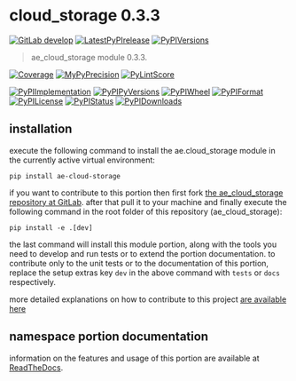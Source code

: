 <!-- THIS FILE IS EXCLUSIVELY MAINTAINED by the project ae.ae V0.3.94 -->
<!-- THIS FILE IS EXCLUSIVELY MAINTAINED by the project aedev.tpl_namespace_root V0.3.14 -->
# cloud_storage 0.3.3

[![GitLab develop](https://img.shields.io/gitlab/pipeline/ae-group/ae_cloud_storage/develop?logo=python)](
    https://gitlab.com/ae-group/ae_cloud_storage)
[![LatestPyPIrelease](
    https://img.shields.io/gitlab/pipeline/ae-group/ae_cloud_storage/release0.3.2?logo=python)](
    https://gitlab.com/ae-group/ae_cloud_storage/-/tree/release0.3.2)
[![PyPIVersions](https://img.shields.io/pypi/v/ae_cloud_storage)](
    https://pypi.org/project/ae-cloud-storage/#history)

>ae_cloud_storage module 0.3.3.

[![Coverage](https://ae-group.gitlab.io/ae_cloud_storage/coverage.svg)](
    https://ae-group.gitlab.io/ae_cloud_storage/coverage/index.html)
[![MyPyPrecision](https://ae-group.gitlab.io/ae_cloud_storage/mypy.svg)](
    https://ae-group.gitlab.io/ae_cloud_storage/lineprecision.txt)
[![PyLintScore](https://ae-group.gitlab.io/ae_cloud_storage/pylint.svg)](
    https://ae-group.gitlab.io/ae_cloud_storage/pylint.log)

[![PyPIImplementation](https://img.shields.io/pypi/implementation/ae_cloud_storage)](
    https://gitlab.com/ae-group/ae_cloud_storage/)
[![PyPIPyVersions](https://img.shields.io/pypi/pyversions/ae_cloud_storage)](
    https://gitlab.com/ae-group/ae_cloud_storage/)
[![PyPIWheel](https://img.shields.io/pypi/wheel/ae_cloud_storage)](
    https://gitlab.com/ae-group/ae_cloud_storage/)
[![PyPIFormat](https://img.shields.io/pypi/format/ae_cloud_storage)](
    https://pypi.org/project/ae-cloud-storage/)
[![PyPILicense](https://img.shields.io/pypi/l/ae_cloud_storage)](
    https://gitlab.com/ae-group/ae_cloud_storage/-/blob/develop/LICENSE.md)
[![PyPIStatus](https://img.shields.io/pypi/status/ae_cloud_storage)](
    https://libraries.io/pypi/ae-cloud-storage)
[![PyPIDownloads](https://img.shields.io/pypi/dm/ae_cloud_storage)](
    https://pypi.org/project/ae-cloud-storage/#files)


## installation


execute the following command to install the
ae.cloud_storage module
in the currently active virtual environment:
 
```shell script
pip install ae-cloud-storage
```

if you want to contribute to this portion then first fork
[the ae_cloud_storage repository at GitLab](
https://gitlab.com/ae-group/ae_cloud_storage "ae.cloud_storage code repository").
after that pull it to your machine and finally execute the
following command in the root folder of this repository
(ae_cloud_storage):

```shell script
pip install -e .[dev]
```

the last command will install this module portion, along with the tools you need
to develop and run tests or to extend the portion documentation. to contribute only to the unit tests or to the
documentation of this portion, replace the setup extras key `dev` in the above command with `tests` or `docs`
respectively.

more detailed explanations on how to contribute to this project
[are available here](
https://gitlab.com/ae-group/ae_cloud_storage/-/blob/develop/CONTRIBUTING.rst)


## namespace portion documentation

information on the features and usage of this portion are available at
[ReadTheDocs](
https://ae.readthedocs.io/en/latest/_autosummary/ae.cloud_storage.html
"ae_cloud_storage documentation").
